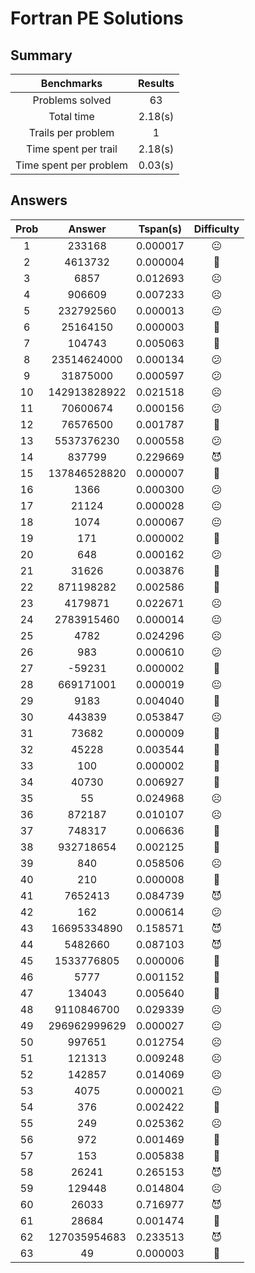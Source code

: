 # Fortran PE Solutions

## Summary

|Benchmarks|Results|
|:----:|:----:|
|Problems solved|  63|
|Total time|     2.18(s)|
|Trails per problem|   1|
|Time spent per trail|     2.18(s)|
|Time spent per problem|     0.03(s)|

## Answers

|Prob|Answer|Tspan(s)|Difficulty|
|:----:|:----:|:----:|:----:|
|     1|              233168|  0.000017|:neutral_face:           |
|     2|             4613732|  0.000004|:slightly_smiling_face:  |
|     3|                6857|  0.012693|:frowning_face:          |
|     4|              906609|  0.007233|:frowning_face:          |
|     5|           232792560|  0.000013|:neutral_face:           |
|     6|            25164150|  0.000003|:slightly_smiling_face:  |
|     7|              104743|  0.005063|:slightly_frowning_face: |
|     8|         23514624000|  0.000134|:confused:               |
|     9|            31875000|  0.000597|:confused:               |
|    10|        142913828922|  0.021518|:frowning_face:          |
|    11|            70600674|  0.000156|:confused:               |
|    12|            76576500|  0.001787|:slightly_frowning_face: |
|    13|          5537376230|  0.000558|:confused:               |
|    14|              837799|  0.229669|:smiling_imp:            |
|    15|        137846528820|  0.000007|:slightly_smiling_face:  |
|    16|                1366|  0.000300|:confused:               |
|    17|               21124|  0.000028|:neutral_face:           |
|    18|                1074|  0.000067|:neutral_face:           |
|    19|                 171|  0.000002|:slightly_smiling_face:  |
|    20|                 648|  0.000162|:confused:               |
|    21|               31626|  0.003876|:slightly_frowning_face: |
|    22|           871198282|  0.002586|:slightly_frowning_face: |
|    23|             4179871|  0.022671|:frowning_face:          |
|    24|          2783915460|  0.000014|:neutral_face:           |
|    25|                4782|  0.024296|:frowning_face:          |
|    26|                 983|  0.000610|:confused:               |
|    27|              -59231|  0.000002|:slightly_smiling_face:  |
|    28|           669171001|  0.000019|:neutral_face:           |
|    29|                9183|  0.004040|:slightly_frowning_face: |
|    30|              443839|  0.053847|:frowning_face:          |
|    31|               73682|  0.000009|:slightly_smiling_face:  |
|    32|               45228|  0.003544|:slightly_frowning_face: |
|    33|                 100|  0.000002|:slightly_smiling_face:  |
|    34|               40730|  0.006927|:slightly_frowning_face: |
|    35|                  55|  0.024968|:frowning_face:          |
|    36|              872187|  0.010107|:frowning_face:          |
|    37|              748317|  0.006636|:slightly_frowning_face: |
|    38|           932718654|  0.002125|:slightly_frowning_face: |
|    39|                 840|  0.058506|:frowning_face:          |
|    40|                 210|  0.000008|:slightly_smiling_face:  |
|    41|             7652413|  0.084739|:smiling_imp:            |
|    42|                 162|  0.000614|:confused:               |
|    43|         16695334890|  0.158571|:smiling_imp:            |
|    44|             5482660|  0.087103|:smiling_imp:            |
|    45|          1533776805|  0.000006|:slightly_smiling_face:  |
|    46|                5777|  0.001152|:slightly_frowning_face: |
|    47|              134043|  0.005640|:slightly_frowning_face: |
|    48|          9110846700|  0.029339|:frowning_face:          |
|    49|        296962999629|  0.000027|:neutral_face:           |
|    50|              997651|  0.012754|:frowning_face:          |
|    51|              121313|  0.009248|:frowning_face:          |
|    52|              142857|  0.014069|:frowning_face:          |
|    53|                4075|  0.000021|:neutral_face:           |
|    54|                 376|  0.002422|:slightly_frowning_face: |
|    55|                 249|  0.025362|:frowning_face:          |
|    56|                 972|  0.001469|:slightly_frowning_face: |
|    57|                 153|  0.005838|:slightly_frowning_face: |
|    58|               26241|  0.265153|:smiling_imp:            |
|    59|              129448|  0.014804|:frowning_face:          |
|    60|               26033|  0.716977|:smiling_imp:            |
|    61|               28684|  0.001474|:slightly_frowning_face: |
|    62|        127035954683|  0.233513|:smiling_imp:            |
|    63|                  49|  0.000003|:slightly_smiling_face:  |
